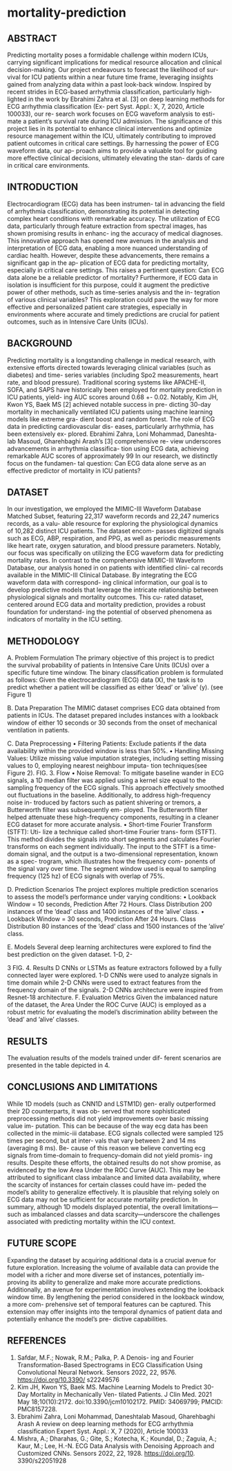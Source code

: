 # mortality-prediction

## ABSTRACT
Predicting mortality poses a formidable challenge within modern ICUs, carrying significant implications for medical resource allocation and clinical decision-making. Our project endeavours to forecast the likelihood of sur- vival for ICU patients within a near future time frame, leveraging insights gained from analyzing data within a past look-back window. Inspired by recent strides in ECG-based arrhythmia classification, particularly high- lighted in the work by Ebrahimi Zahra et al. [3] on deep learning methods for ECG arrhythmia classification (Ex- pert Syst. Appl.: X, 7, 2020, Article 100033), our re- search work focuses on ECG waveform analysis to esti- mate a patient’s survival rate during ICU admission.
The significance of this project lies in its potential to enhance clinical interventions and optimize resource management within the ICU, ultimately contributing to improved patient outcomes in critical care settings. By harnessing the power of ECG waveform data, our ap- proach aims to provide a valuable tool for guiding more effective clinical decisions, ultimately elevating the stan- dards of care in critical care environments.

## INTRODUCTION
Electrocardiogram (ECG) data has been instrumen- tal in advancing the field of arrhythmia classification, demonstrating its potential in detecting complex heart conditions with remarkable accuracy. The utilization of ECG data, particularly through feature extraction from spectral images, has shown promising results in enhanc- ing the accuracy of medical diagnoses. This innovative approach has opened new avenues in the analysis and interpretation of ECG data, enabling a more nuanced understanding of cardiac health. However, despite these advancements, there remains a significant gap in the ap- plication of ECG data for predicting mortality, especially in critical care settings. This raises a pertinent question: Can ECG data alone be a reliable predictor of mortality? Furthermore, if ECG data in isolation is insufficient for this purpose, could it augment the predictive power of other methods, such as time-series analysis and the in- tegration of various clinical variables? This exploration could pave the way for more effective and personalized patient care strategies, especially in environments where accurate and timely predictions are crucial for patient outcomes, such as in Intensive Care Units (ICUs).

## BACKGROUND
Predicting mortality is a longstanding challenge in medical research, with extensive efforts directed towards leveraging clinical variables (such as diabetes) and time- series variables (including Spo2 measurements, heart rate, and blood pressure). Traditional scoring systems like APACHE-II, SOFA, and SAPS have historically been employed for mortality prediction in ICU patients, yield- ing AUC scores around 0.68 +- 0.02. Notably, Kim JH, Kwon YS, Baek MS [2] achieved notable success in pre- dicting 30-day mortality in mechanically ventilated ICU patients using machine learning models like extreme gra- dient boost and random forest.
The role of ECG data in predicting cardiovascular dis- eases, particularly arrhythmia, has been extensively ex- plored. Ebrahimi Zahra, Loni Mohammad, Daneshta- lab Masoud, Gharehbaghi Arash’s [3] comprehensive re- view underscores advancements in arrhythmia classifica- tion using ECG data, achieving remarkable AUC scores of approximately 99
In our research, we distinctly focus on the fundamen- tal question: Can ECG data alone serve as an effective predictor of mortality in ICU patients?

## DATASET
In our investigation, we employed the MIMIC-III Waveform Database Matched Subset, featuring 22,317 waveform records and 22,247 numerics records, as a valu- able resource for exploring the physiological dynamics of 10,282 distinct ICU patients. The dataset encom- passes digitized signals such as ECG, ABP, respiration, and PPG, as well as periodic measurements like heart rate, oxygen saturation, and blood pressure parameters. Notably, our focus was specifically on utilizing the ECG waveform data for predicting mortality rates. In contrast to the comprehensive MIMIC-III Waveform Database, our analysis honed in on patients with identified clini- cal records available in the MIMIC-III Clinical Database. By integrating the ECG waveform data with correspond- ing clinical information, our goal is to develop predictive models that leverage the intricate relationship between physiological signals and mortality outcomes. This cu- rated dataset, centered around ECG data and mortality prediction, provides a robust foundation for understand- ing the potential of observed phenomena as indicators of mortality in the ICU setting.

## METHODOLOGY 

A. Problem Formulation
The primary objective of this project is to predict the survival probability of patients in Intensive Care Units (ICUs) over a specific future time window. The binary classification problem is formulated as follows: Given the electrocardiogram (ECG) data (X), the task is to predict whether a patient will be classified as either ’dead’ or ’alive’ (y). (see Figure 1)

B. Data Preparation
The MIMIC dataset comprises ECG data obtained from patients in ICUs. The dataset prepared includes instances with a lookback window of either 10 seconds or 30 seconds from the onset of mechanical ventilation in patients.

C. Data Preprocessing
• Filtering Patients: Exclude patients if the data availability within the provided window is less than 50%.
• Handling Missing Values: Utilize missing value imputation strategies, including setting missing values to 0, employing nearest neighbour imputa- tion techniques(see Figure 2).
FIG. 3. Flow
• Noise Removal: To mitigate baseline wander in ECG signals, a 1D median filter was applied using a kernel size equal to the sampling frequency of the ECG signals. This approach effectively smoothed out fluctuations in the baseline.
Additionally, to address high-frequency noise in- troduced by factors such as patient shivering or tremors, a Butterworth filter was subsequently em- ployed. The Butterworth filter helped attenuate these high-frequency components, resulting in a cleaner ECG dataset for more accurate analysis.
• Short-time Fourier Transform (STFT): Uti- lize a technique called short-time Fourier trans- form (STFT). This method divides the signals into short segments and calculates Fourier transforms on each segment individually. The input to the STFT is a time-domain signal, and the output is a two-dimensional representation, known as a spec- trogram, which illustrates how the frequency com- ponents of the signal vary over time. The segment window used is equal to sampling frequency (125 hz) of ECG signals with overlap of 75%.

D. Prediction Scenarios
The project explores multiple prediction scenarios to assess the model’s performance under varying conditions:
• Lookback Window = 10 seconds, Prediction After 72 Hours. Class Distribution 200 instances of the ’dead’ class and 1400 instances of the ’alive’ class.
• Lookback Window = 30 seconds, Prediction After 24 Hours. Class Distribution 80 instances of the ’dead’ class and 1500 instances of the ’alive’ class.

E. Models
Several deep learning architectures were explored to find the best prediction on the given dataset. 1-D, 2-
 
3
 FIG. 4. Results
D CNNs or LSTMs as feature extractors followed by a fully connected layer were explored. 1-D CNNs were used to analyze signals in time domain while 2-D CNNs were used to extract features from the frequency domain of the signals. 2-D CNNs architecture were inspired from Resnet-18 architecture.
F. Evaluation Metrics
Given the imbalanced nature of the dataset, the Area Under the ROC Curve (AUC) is employed as a robust metric for evaluating the model’s discrimination ability between the ’dead’ and ’alive’ classes.

## RESULTS
The evaluation results of the models trained under dif- ferent scenarios are presented in the table depicted in 4.

## CONCLUSIONS AND LIMITATIONS
While 1D models (such as CNN1D and LSTM1D) gen- erally outperformed their 2D counterparts, it was ob- served that more sophisticated preprocessing methods did not yield improvements over basic missing value im- putation. This can be because of the way ecg data has been collected in the mimic-iii database. ECG signals collected were sampled 125 times per second, but at inter- vals that vary between 2 and 14 ms (averaging 8 ms). Be- cause of this reason we believe converting ecg signals from
time-domain to frequency-domain did not yield promis- ing results.
Despite these efforts, the obtained results do not show promise, as evidenced by the low Area Under the ROC Curve (AUC). This may be attributed to significant class imbalance and limited data availability, where the scarcity of instances for certain classes could have im- peded the model’s ability to generalize effectively.
It is plausible that relying solely on ECG data may not be sufficient for accurate mortality prediction.
In summary, although 1D models displayed potential, the overall limitations—such as imbalanced classes and data scarcity—underscore the challenges associated with predicting mortality within the ICU context.

## FUTURE SCOPE
Expanding the dataset by acquiring additional data is a crucial avenue for future exploration. Increasing the volume of available data can provide the model with a richer and more diverse set of instances, potentially im- proving its ability to generalize and make more accurate predictions.
Additionally, an avenue for experimentation involves extending the lookback window time. By lengthening the period considered in the lookback window, a more com- prehensive set of temporal features can be captured. This extension may offer insights into the temporal dynamics of patient data and potentially enhance the model’s pre- dictive capabilities.

## REFERENCES
1. Safdar, M.F.; Nowak, R.M.; Palka, P. A Denois- ing and Fourier Transformation-Based Spectrograms in ECG Classification Using Convolutional Neural Network. Sensors 2022, 22, 9576. https://doi.org/10.3390/ s22249576
2. Kim JH, Kwon YS, Baek MS. Machine Learning Models to Predict 30-Day Mortality in Mechanically Ven- tilated Patients. J Clin Med. 2021 May 18;10(10):2172. doi:10.3390/jcm10102172. PMID: 34069799; PMCID: PMC8157228.
3. Ebrahimi Zahra, Loni Mohammad, Daneshtalab Masoud, Gharehbaghi Arash A review on deep learning methods for ECG arrhythmia classification Expert Syst. Appl.: X, 7 (2020), Article 100033
4. Mishra, A.; Dharahas, G.; Gite, S.; Kotecha, K.; Koundal, D.; Zaguia, A.; Kaur, M.; Lee, H.-N. ECG Data Analysis with Denoising Approach and Customized CNNs. Sensors 2022, 22, 1928. https://doi.org/10. 3390/s22051928
